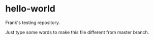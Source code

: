 # hello-world
Frank's testing repository.

Just type some words to make this file different from master branch.
